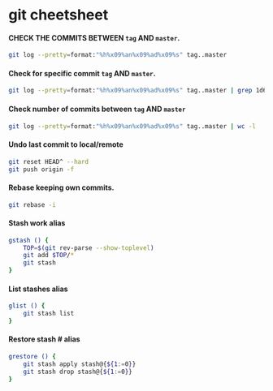 # git cheetsheet

#### CHECK THE COMMITS BETWEEN `tag` AND `master`. 
```bash
git log --pretty=format:"%h%x09%an%x09%ad%x09%s" tag..master
```

#### Check for specific commit `tag` AND `master`.
```bash
git log --pretty=format:"%h%x09%an%x09%ad%x09%s" tag..master | grep 1d6fe8c
```

#### Check number of commits between `tag` AND `master`
```bash
git log --pretty=format:"%h%x09%an%x09%ad%x09%s" tag..master | wc -l
```

#### Undo last commit to local/remote
```bash
git reset HEAD^ --hard
git push origin -f
```

#### Rebase keeping own commits.

```bash
git rebase -i 
```
<!--stackedit_data:
eyJoaXN0b3J5IjpbMjExMTAyODk3NCwxOTcwNzI1MzY1XX0=
-->

#### Stash work alias

```bash
gstash () { 
    TOP=$(git rev-parse --show-toplevel)
    git add $TOP/*
    git stash
}
```

#### List stashes alias

```bash
glist () {
    git stash list
}
```
#### Restore stash # alias
```bash
grestore () {
    git stash apply stash@{${1:=0}}
    git stash drop stash@{${1:=0}}
}
```
